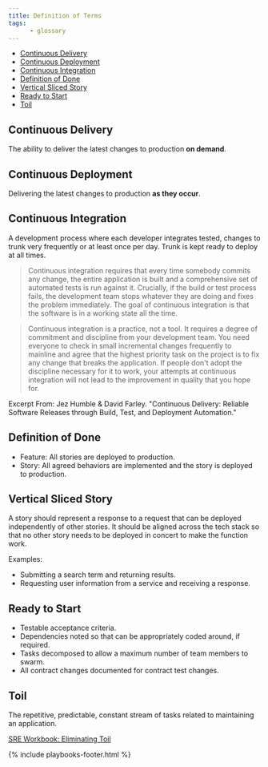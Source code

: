 ```yaml
---
title: Definition of Terms
tags:
      - glossary
---
```


- [Continuous Delivery](#continuous-delivery)
- [Continuous Deployment](#continuous-deployment)
- [Continuous Integration](#continuous-integration)
- [Definition of Done](#definition-of-done)
- [Vertical Sliced Story](#vertical-sliced-story)
- [Ready to Start](#ready-to-start)
- [Toil](#toil)

## Continuous Delivery

The ability to deliver the latest changes to production **on demand**.

## Continuous Deployment

Delivering the latest changes to production **as they occur**.

## Continuous Integration

A development process where each developer integrates tested,
changes to trunk very frequently or at least once per day. Trunk is kept ready to deploy at all times.

> Continuous integration requires that every time somebody commits any change, the entire application is built and a comprehensive
> set of automated tests is run against it. Crucially, if the build or test process fails, the development team stops whatever they
> are doing and fixes the problem immediately. The goal of continuous integration is that the software is in a working state all the
> time.

> Continuous integration is a practice, not a tool. It requires a degree of commitment and discipline from your development team.
> You need everyone to check in small incremental changes frequently to mainline and agree that the highest priority task on the
> project is to fix any change that breaks the application. If people don't adopt the discipline necessary for it to work, your
> attempts at continuous integration will not lead to the improvement in quality that you hope for.

Excerpt From: Jez Humble & David Farley. "Continuous Delivery: Reliable Software Releases through Build, Test, and Deployment
Automation."

## Definition of Done

- Feature: All stories are deployed to production.
- Story: All agreed behaviors are implemented and the story is deployed to production.

## Vertical Sliced Story

A story should represent a response to a request that can be deployed
independently of other stories. It should be aligned across the tech stack so
that no other story needs to be deployed in concert to make the function work.

Examples:

- Submitting a search term and returning results.
- Requesting user information from a service and receiving a response.

## Ready to Start

- Testable acceptance criteria.
- Dependencies noted so that can be appropriately coded around, if required.
- Tasks decomposed to allow a maximum number of team members to swarm.
- All contract changes documented for contract test changes.

## Toil

The repetitive, predictable, constant stream of tasks related to
maintaining an application.

[SRE Workbook: Eliminating Toil](https://landing.google.com/sre/workbook/chapters/eliminating-toil/)

{% include playbooks-footer.html %}
